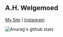 ## A.H. Welgemoed

[My Site](https://www.ahwelgemoed.dev) |
[Instagram](https://www.instagram.com/ahwelgemoed)

![Anurag's github stats](https://github-readme-stats.vercel.app/api?username=ahwelgemoed&show_icons=true&theme=radical)
